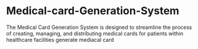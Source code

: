 # Medical-card-Generation-System
The Medical Card Generation System is designed to streamline the process of creating, managing, and distributing medical cards for patients within healthcare facilities
generate mediacal card
